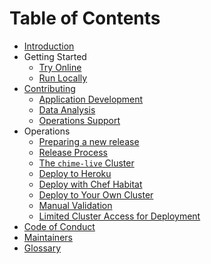 # Table of Contents

- [Introduction](README.md)
- Getting Started
  - [Try Online](getting-started/try-online.md)
  - [Run Locally](getting-started/run-locally.md)
- [Contributing](CONTRIBUTING.md)
  - [Application Development](contributing/app-dev.md)
  - [Data Analysis](contributing/data-analysis.md)
  - [Operations Support](contributing/operations-support.md)
- Operations
  - [Preparing a new release](./operations/prepare-new-chime-release.md)
  - [Release Process](./operations/release=process.md)
  - [The `chime-live` Cluster](./operations/chime-live-cluster.md)
  - [Deploy to Heroku](./operations/heroku.md)
  - [Deploy with Chef Habitat](./operations/habitat.md)
  - [Deploy to Your Own Cluster](./operations/byok8s.md)
  - [Manual Validation](./operations/manual-validation.md)
  - [Limited Cluster Access for Deployment](./operations/limited-kubeconfigs/limited-kubeconfigs.md)
- [Code of Conduct](CODE_OF_CONDUCT.md)
- [Maintainers](MAINTAINERS.md)
- [Glossary](GLOSSARY.md)
